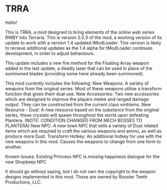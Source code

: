 # TRRA

Hello!

This is TRRA, a mod designed to bring elements of the online web series RWBY into Terraria.
This is version 2.0.3 of the mod, a working version of its update to work with a version 1.4 updated tModLoader.
This version is likely to recieve additional updates as the 1.4 alpha for tModLoader continues development, in order to adjust behaviours.

This update includes a new fire method for the Floating Array weapon added in the last update, a deadly laser that can be used in place of the summoned blades (providing some have already been summoned).

This mod currently includes the following:
New Weapons: A variety of weapons from the original series. Most of these weapons utilise a transform function that gives them dual use.
New Accessories: Two new accessories which are designed to improve the players melee and ranged damage output. They can be constructed from the current class emblems.
New Resource - Dust: A new resource based on the substance from the original series, these crystals will spawn throughout the world upon defeating Plantera. (NOTE: CONDITION CHANGED FROM MECH BOSSES TO PLANTERA)
New NPC: A new town NPC that sells a variety of Dust related items which are required to craft the various weapons and ammo, as well as produce more Dust.
Transform Hotkey: An additional hotkey for use with the new weapons in this mod. Causes the weapons to change from one form to another.

Known Issues:
Existing Princess NPC is missing happiness dialogue for the new Shopkeep NPC

It should go without saying, but I do not own the copyright to the weapon designs implemented in this mod.
These are owned by Rooster Teeth Productions, LLC.
